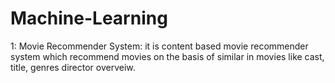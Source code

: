 # Machine-Learning
1: Movie Recommender System:
it is content based movie recommender system which recommend  movies on the basis of similar in movies like cast, title, genres director overveiw.